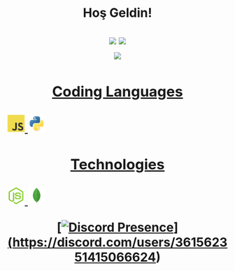 <h1 align="center">Hoş Geldin!
<p align="center">
  <a href="https://discord.com/users/361562351415066624" target"blank_"><img src="https://img.shields.io/badge/Discord%20Profilim%20-7289DA.svg?&style=for-the-badge&logo=discord&logoColor=white"></a>
  <a href="https://github.com/allien13" target"blank_"><img src="https://img.shields.io/badge/GitHub%20-191717.svg?&style=for-the-badge&logo=github&logoColor=white"></a>
<br><a href = "https://discord.gg/just" target"blank_"><img src = "https://img.shields.io/discord/736348236557713498?label=Discord%20Sunucum&style=for-the-badge"></br>
</p>

<h3>Coding Languages</h3>
<p align="left">
<img src="https://github.com/devicons/devicon/blob/master/icons/javascript/javascript-original.svg" alt="javascript" width="40" height="40"/>
<img src="https://github.com/devicons/devicon/blob/master/icons/python/python-original.svg" alt="python" width="40" height="40"/>
</p>

<h3>Technologies</h3>
<p align="left">
<img src="https://github.com/devicons/devicon/blob/master/icons/nodejs/nodejs-original.svg" alt="nodejs" width="40" height="40"/>
<img src="https://github.com/devicons/devicon/blob/master/icons/mongodb/mongodb-original.svg" alt="mongodb" width="40" height="40"/>

[![Discord Presence]([url=https://www.hizliresim.com/fnr3fyn][img]https://i.hizliresim.com/fnr3fyn.png[/img][/url])]
(https://discord.com/users/361562351415066624)

</p>

